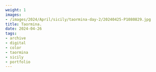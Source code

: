 ```yaml
---
weight: 1
images:
- /images/2024/April/sicily/taormina-day-2/20240425-P1080829.jpg
title: Taormina.
date: 2024-04-26
tags:
- archive
- digital
- color
- taormina
- sicily
- portfolio
---
```



